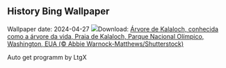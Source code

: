 ## History Bing Wallpaper
Wallpaper date: 2024-04-27
![](https://www.bing.com/th?id=OHR.KalalochTree_PT-BR4023725758_UHD.jpg&w=1000)Download: [Árvore de Kalaloch, conhecida como a árvore da vida, Praia de Kalaloch, Parque Nacional Olímpico, Washington, EUA (© Abbie Warnock-Matthews/Shutterstock)](https://www.bing.com/th?id=OHR.KalalochTree_PT-BR4023725758_UHD.jpg)

Auto get programm by LtgX
